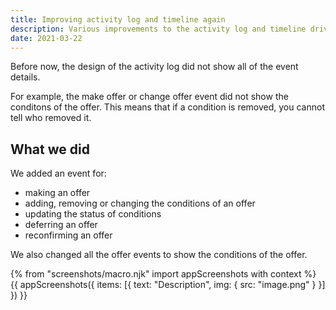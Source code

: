 ```yaml
---
title: Improving activity log and timeline again
description: Various improvements to the activity log and timeline driven by the work we’re doing to make it clear to users why they can no longer see an application that’s been transferred to a new training provider or accredited body.
date: 2021-03-22
---
```


Before now, the design of the activity log did not show all of the event details.

For example, the make offer or change offer event did not show the conditons of the offer. This means that if a condition is removed, you cannot tell who removed it.

## What we did

We added an event for:

- making an offer
- adding, removing or changing the conditions of an offer
- updating the status of conditions
- deferring an offer
- reconfirming an offer

We also changed all the offer events to show the conditions of the offer.

{% from "screenshots/macro.njk" import appScreenshots with context %}
{{ appScreenshots({
  items: [{
    text: "Description",
    img: {
      src: "image.png"
    }
  }]
}) }}

